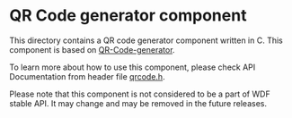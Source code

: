 # QR Code generator component

This directory contains a QR code generator component written in C. This component is based on [QR-Code-generator](https://github.com/nayuki/QR-Code-generator).

To learn more about how to use this component, please check API Documentation from header file [qrcode.h](./include/qrcode.h).

Please note that this component is not considered to be a part of WDF stable API. It may change and may be removed in the future releases.
